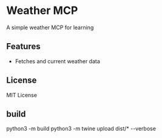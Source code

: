 # Weather MCP

A simple weather MCP for learning

## Features

- Fetches and current weather data

## License

MIT License

## build
python3 -m build
python3 -m twine upload dist/* --verbose